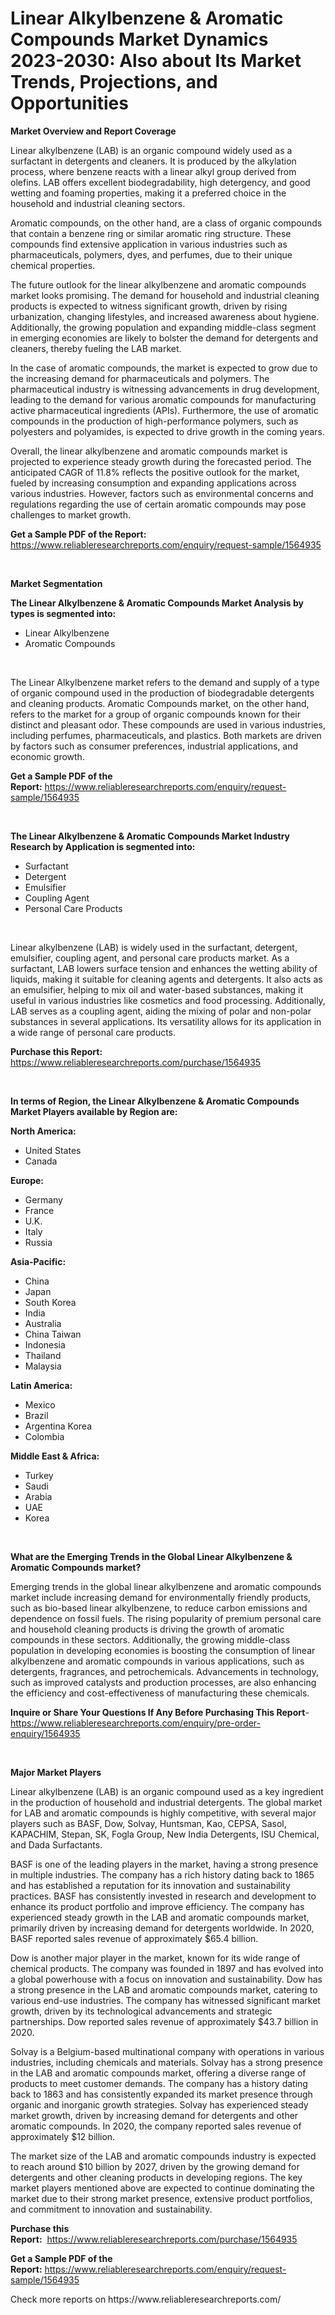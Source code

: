 <p><h1>Linear Alkylbenzene & Aromatic Compounds Market Dynamics 2023-2030: Also about Its Market Trends, Projections, and Opportunities</h1></p><p><strong>Market Overview and Report Coverage</strong></p>
<p><p>Linear alkylbenzene (LAB) is an organic compound widely used as a surfactant in detergents and cleaners. It is produced by the alkylation process, where benzene reacts with a linear alkyl group derived from olefins. LAB offers excellent biodegradability, high detergency, and good wetting and foaming properties, making it a preferred choice in the household and industrial cleaning sectors.</p><p>Aromatic compounds, on the other hand, are a class of organic compounds that contain a benzene ring or similar aromatic ring structure. These compounds find extensive application in various industries such as pharmaceuticals, polymers, dyes, and perfumes, due to their unique chemical properties.</p><p>The future outlook for the linear alkylbenzene and aromatic compounds market looks promising. The demand for household and industrial cleaning products is expected to witness significant growth, driven by rising urbanization, changing lifestyles, and increased awareness about hygiene. Additionally, the growing population and expanding middle-class segment in emerging economies are likely to bolster the demand for detergents and cleaners, thereby fueling the LAB market.</p><p>In the case of aromatic compounds, the market is expected to grow due to the increasing demand for pharmaceuticals and polymers. The pharmaceutical industry is witnessing advancements in drug development, leading to the demand for various aromatic compounds for manufacturing active pharmaceutical ingredients (APIs). Furthermore, the use of aromatic compounds in the production of high-performance polymers, such as polyesters and polyamides, is expected to drive growth in the coming years.</p><p>Overall, the linear alkylbenzene and aromatic compounds market is projected to experience steady growth during the forecasted period. The anticipated CAGR of 11.8% reflects the positive outlook for the market, fueled by increasing consumption and expanding applications across various industries. However, factors such as environmental concerns and regulations regarding the use of certain aromatic compounds may pose challenges to market growth.</p></p>
<p><strong>Get a Sample PDF of the Report:</strong> <a href="https://www.reliableresearchreports.com/enquiry/request-sample/1564935">https://www.reliableresearchreports.com/enquiry/request-sample/1564935</a></p>
<p>&nbsp;</p>
<p><strong>Market Segmentation</strong></p>
<p><strong>The Linear Alkylbenzene & Aromatic Compounds Market Analysis by types is segmented into:</strong></p>
<p><ul><li>Linear Alkylbenzene</li><li>Aromatic Compounds</li></ul></p>
<p>&nbsp;</p>
<p><p>The Linear Alkylbenzene market refers to the demand and supply of a type of organic compound used in the production of biodegradable detergents and cleaning products. Aromatic Compounds market, on the other hand, refers to the market for a group of organic compounds known for their distinct and pleasant odor. These compounds are used in various industries, including perfumes, pharmaceuticals, and plastics. Both markets are driven by factors such as consumer preferences, industrial applications, and economic growth.</p></p>
<p><strong>Get a Sample PDF of the Report:</strong>&nbsp;<a href="https://www.reliableresearchreports.com/enquiry/request-sample/1564935">https://www.reliableresearchreports.com/enquiry/request-sample/1564935</a></p>
<p>&nbsp;</p>
<p><strong>The Linear Alkylbenzene & Aromatic Compounds Market Industry Research by Application is segmented into:</strong></p>
<p><ul><li>Surfactant</li><li>Detergent</li><li>Emulsifier</li><li>Coupling Agent</li><li>Personal Care Products</li></ul></p>
<p>&nbsp;</p>
<p><p>Linear alkylbenzene (LAB) is widely used in the surfactant, detergent, emulsifier, coupling agent, and personal care products market. As a surfactant, LAB lowers surface tension and enhances the wetting ability of liquids, making it suitable for cleaning agents and detergents. It also acts as an emulsifier, helping to mix oil and water-based substances, making it useful in various industries like cosmetics and food processing. Additionally, LAB serves as a coupling agent, aiding the mixing of polar and non-polar substances in several applications. Its versatility allows for its application in a wide range of personal care products.</p></p>
<p><strong>Purchase this Report:</strong>&nbsp; <a href="https://www.reliableresearchreports.com/purchase/1564935">https://www.reliableresearchreports.com/purchase/1564935</a></p>
<p>&nbsp;</p>
<p><strong>In terms of Region, the Linear Alkylbenzene & Aromatic Compounds Market Players available by Region are:</strong></p>
<p>
    <p> <strong> North America: </strong>
        <ul>
            <li>United States</li>
            <li>Canada</li>
        </ul>
        </p> 
    <p> <strong> Europe: </strong>
        <ul>
            <li>Germany</li>
            <li>France</li>
            <li>U.K.</li>
            <li>Italy</li>
            <li>Russia</li>
        </ul>
        </p> 
    <p> <strong> Asia-Pacific: </strong>
        <ul>
            <li>China</li>
            <li>Japan</li>
            <li>South Korea</li>
            <li>India</li>
            <li>Australia</li>
            <li>China Taiwan</li>
            <li>Indonesia</li>
            <li>Thailand</li>
            <li>Malaysia</li>
        </ul>
        </p> 
    <p> <strong> Latin America: </strong>
        <ul>
            <li>Mexico</li>
            <li>Brazil</li>
            <li>Argentina Korea</li>
            <li>Colombia</li>
        </ul>
        </p> 
    <p> <strong> Middle East & Africa: </strong>
        <ul>
            <li>Turkey</li>
            <li>Saudi</li>
            <li>Arabia</li>
            <li>UAE</li>
            <li>Korea</li>
        </ul>
    </p>
    </p>
<p>&nbsp;</p>
<p><strong>What are the Emerging Trends in the Global Linear Alkylbenzene & Aromatic Compounds market?</strong></p>
<p><p>Emerging trends in the global linear alkylbenzene and aromatic compounds market include increasing demand for environmentally friendly products, such as bio-based linear alkylbenzene, to reduce carbon emissions and dependence on fossil fuels. The rising popularity of premium personal care and household cleaning products is driving the growth of aromatic compounds in these sectors. Additionally, the growing middle-class population in developing economies is boosting the consumption of linear alkylbenzene and aromatic compounds in various applications, such as detergents, fragrances, and petrochemicals. Advancements in technology, such as improved catalysts and production processes, are also enhancing the efficiency and cost-effectiveness of manufacturing these chemicals.</p></p>
<p><strong>Inquire or Share Your Questions If Any Before Purchasing This Report</strong>- <a href="https://www.reliableresearchreports.com/enquiry/pre-order-enquiry/1564935">https://www.reliableresearchreports.com/enquiry/pre-order-enquiry/1564935</a></p>
<p>&nbsp;</p>
<p><strong>Major Market Players</strong></p>
<p><p>Linear alkylbenzene (LAB) is an organic compound used as a key ingredient in the production of household and industrial detergents. The global market for LAB and aromatic compounds is highly competitive, with several major players such as BASF, Dow, Solvay, Huntsman, Kao, CEPSA, Sasol, KAPACHIM, Stepan, SK, Fogla Group, New India Detergents, ISU Chemical, and Dada Surfactants. </p><p>BASF is one of the leading players in the market, having a strong presence in multiple industries. The company has a rich history dating back to 1865 and has established a reputation for its innovation and sustainability practices. BASF has consistently invested in research and development to enhance its product portfolio and improve efficiency. The company has experienced steady growth in the LAB and aromatic compounds market, primarily driven by increasing demand for detergents worldwide. In 2020, BASF reported sales revenue of approximately $65.4 billion.</p><p>Dow is another major player in the market, known for its wide range of chemical products. The company was founded in 1897 and has evolved into a global powerhouse with a focus on innovation and sustainability. Dow has a strong presence in the LAB and aromatic compounds market, catering to various end-use industries. The company has witnessed significant market growth, driven by its technological advancements and strategic partnerships. Dow reported sales revenue of approximately $43.7 billion in 2020.</p><p>Solvay is a Belgium-based multinational company with operations in various industries, including chemicals and materials. Solvay has a strong presence in the LAB and aromatic compounds market, offering a diverse range of products to meet customer demands. The company has a history dating back to 1863 and has consistently expanded its market presence through organic and inorganic growth strategies. Solvay has experienced steady market growth, driven by increasing demand for detergents and other aromatic compounds. In 2020, the company reported sales revenue of approximately $12 billion.</p><p>The market size of the LAB and aromatic compounds industry is expected to reach around $10 billion by 2027, driven by the growing demand for detergents and other cleaning products in developing regions. The key market players mentioned above are expected to continue dominating the market due to their strong market presence, extensive product portfolios, and commitment to innovation and sustainability.</p></p>
<p><strong>Purchase this Report:</strong>&nbsp;&nbsp;<a href="https://www.reliableresearchreports.com/purchase/1564935">https://www.reliableresearchreports.com/purchase/1564935</a></p>
<p></p>
<p><strong>Get a Sample PDF of the Report:</strong>&nbsp;<a href="https://www.reliableresearchreports.com/enquiry/request-sample/1564935">https://www.reliableresearchreports.com/enquiry/request-sample/1564935</a></p>
<p>Check more reports on https://www.reliableresearchreports.com/</p>